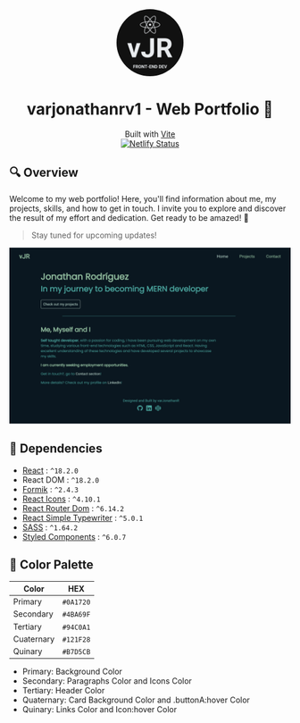 <div align="center">
    <img src="https://github.com/varJonathanR/v1/blob/main/public/vJRLogo.png" alt="Logo" width="120px" style="border-radius: 50%;" />
</div>

<h1 align="center">varjonathanrv1 - Web Portfolio 👜</h1>

<p align="center">
    Built with <a href="https://vitejs.dev/" target="_blank">Vite</a> </br>
    <a href="https://app.netlify.com/sites/varjonathanrv1/deploys" target="_blank">
        <img src="https://api.netlify.com/api/v1/badges/6420677d-7535-4211-bfc9-ebc776c3d161/deploy-status" alt="Netlify Status" />
    </a>
</p>

## 🔍 Overview

Welcome to my web portfolio! Here, you'll find information about me, my projects, skills, and how to get in touch. I invite you to explore and discover the result of my effort and dedication. Get ready to be amazed! 🤩

> Stay tuned for upcoming updates!

![varjonathanrv1_review](https://github.com/varJonathanR/v1/blob/main/public/varjonathanrv1_preview.png)

## 🔌 Dependencies

- [React](https://react.dev/) : `^18.2.0`
- React DOM : `^18.2.0`
- [Formik](https://formik.org/) : `^2.4.3`
- [React Icons](https://react-icons.github.io/react-icons/) : `^4.10.1`
- [React Router Dom](https://reactrouter.com/en/main) : `^6.14.2`
- [React Simple Typewriter](https://www.npmjs.com/package/react-simple-typewriter) : `^5.0.1`
- [SASS](https://sass-lang.com/) : `^1.64.2`
- [Styled Components](https://styled-components.com/) : `^6.0.7`

## 🎨 Color Palette

|    Color   |    HEX    |
| ---------- | --------- |
|   Primary  | `#0A1720` |
|  Secondary | `#4BA69F` |
|  Tertiary  | `#94C0A1` |
| Cuaternary | `#121F28` |
|   Quinary  | `#B7D5CB` |

- Primary: Background Color
- Secondary: Paragraphs Color and Icons Color
- Tertiary: Header Color
- Quaternary: Card Background Color and .buttonA:hover Color
- Quinary: Links Color and Icon:hover Color